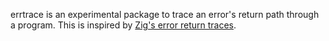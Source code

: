 errtrace is an experimental package to trace an error's return path
through a program.
This is inspired by [Zig's error return traces][1].

  [1]: https://ziglang.org/documentation/0.11.0/#Error-Return-Traces
